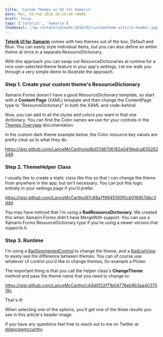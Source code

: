 ```yaml
---
title: 'Custom Themes in UI for Xamarin'
date: Mon, 19 Feb 2018 20:29:49 +0000
draft: false
tags: ['tutorial', 'Xamarin']
thumbnail: '/wp-content/uploads/2018/02/customtheme-article-header.jpg'
---
```


**[Telerik UI for Xamarin](https://www.telerik.com/xamarin-ui)** comes with two themes out of the box, Default and Blue. You can easily style individual items, but you can also define an entire theme at once in a separate ResourceDictionary.

With this approach you can swap out ResourceDictionaries at runtime for a nice user-selected theme feature in your app's settings. Let me walk you through a very simple demo to illustrate the approach.

### Step 1. Create your custom theme's ResourceDictionary

Xamarin.Forms doesn't have a good ResourceDictionary template, so start with a **Content Page** (XAML) template and then change the ContentPage type to "ResourceDictionary" in both the XAML and code-behind.

Now, you can add in all the styles and colors you want in that one dictionary. You can find the Color names we use for your controls in the [Themes Overview](https://docs.telerik.com/devtools/xamarin/styling-and-appearance/xamarin-forms-theming/themes-overview) documentation.

In the custom dark theme example below, the Color resource key values are pretty clear as to what they do.

https://gist.github.com/LanceMcCarthy/ed6d37d8706182a0419edca635262349

### Step 2. ThemeHelper Class

I usually like to create a static class like this so that I can change the theme from anywhere in the app, but isn't necessary. You can put this logic entirely in your settings page if you'd prefer.

https://gist.github.com/LanceMcCarthy/67c88a7f9945100f0cb016857dbc3ddd

You may have noticed that I'm using a **RadResourceDictionary**. We created this when Xamarin.Forms didn't have MergeWith support. You can use a Xamarin.Forms ResourceDictionary type if you're using a newer version that supports it.

### Step 3. Runtime

I'm using a [RadSegmentedControl](https://docs.telerik.com/devtools/xamarin/controls/segmentedcontrol/segmentedcontrol-overview) to change the theme, and a [RadListView](https://docs.telerik.com/devtools/xamarin/controls/listview/listview-overview) to easily see the difference between themes. You can of course use whatever UI control you'd like to change themes, for example a Picker.

The important thing is that you call the helper class's **ChangeTheme** method and pass the theme name that you need to change to:

https://gist.github.com/LanceMcCarthy/c44d0f22f71b04776eb9b3aa4037519c

That's it!

When selecting one of the options, you'll get one of the three results you see in this article's header image.

If you have any questions feel free to reach out to me on Twitter at [@lancewmccarthy](http://www.twitter.com/lancewmccarthy).